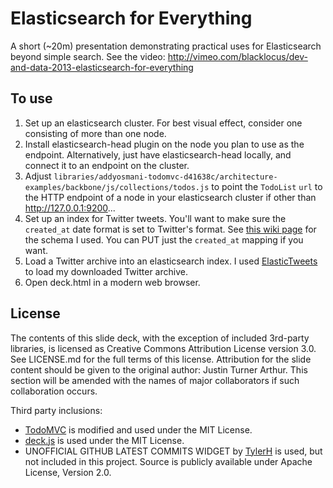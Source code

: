 Elasticsearch for Everything
============================
A short (~20m) presentation demonstrating practical uses for Elasticsearch beyond simple search.
See the video: http://vimeo.com/blacklocus/dev-and-data-2013-elasticsearch-for-everything

## To use
1.  Set up an elasticsearch cluster. For best visual effect, consider one consisting of more than one node.
2.  Install elasticsearch-head plugin on the node you plan to use as the endpoint.
    Alternatively, just have elasticsearch-head locally, and connect it to an endpoint on the cluster.
3.  Adjust `libraries/addyosmani-todomvc-d41638c/architecture-examples/backbone/js/collections/todos.js` to point the
    `TodoList` `url` to the HTTP endpoint of a node in your elasticsearch cluster if other than http://127.0.0.1:9200...
4.  Set up an index for Twitter tweets. You'll want to make sure the `created_at` date format is set to Twitter's
    format. See [this wiki page](https://github.com/JustinTArthur/ElasticsearchForEverything/wiki/Tweets-Schema) for the
    schema I used. You can PUT just the `created_at` mapping if you want.
5.  Load a Twitter archive into an elasticsearch index. I used
    [ElasticTweets](https://github.com/AdaTheDev/ElasticTweets) to load my downloaded Twitter archive.
6.  Open deck.html in a modern web browser.

## License
The contents of this slide deck, with the exception of included 3rd-party libraries, is licensed as Creative Commons
Attribution License version 3.0. See LICENSE.md for the full terms of this license. Attribution for the slide content
should be given to the original author: Justin Turner Arthur.
This section will be amended with the names of major collaborators if such collaboration occurs.

Third party inclusions:

*   [TodoMVC](https://github.com/addyosmani/todomvc/) is modified and used under the MIT License.
*   [deck.js](https://github.com/imakewebthings/deck.js) is used under the MIT License.
*   UNOFFICIAL GITHUB LATEST COMMITS WIDGET by [TylerH](https://github.com/TylerLH/) is used, but not included in this
project. Source is publicly available under Apache License, Version 2.0.